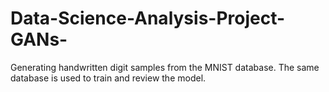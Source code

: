 # Data-Science-Analysis-Project-GANs-
Generating handwritten digit samples from the MNIST database. The same database is used to train and review the model. 
